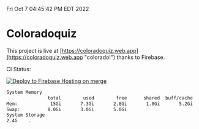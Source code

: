 Fri Oct  7 04:45:42 PM EDT 2022

# Coloradoquiz


This project is live at [https://coloradoquiz.web.app](https://coloradoquiz.web.app "colorado!") thanks to Firebase.

CI Status: 

[![Deploy to Firebase Hosting on merge](https://github.com/teamkushal/coloradoquiz/actions/workflows/firebase-hosting-merge.yml/badge.svg)](https://github.com/teamkushal/coloradoquiz/actions/workflows/firebase-hosting-merge.yml)

```bash
System Memory
               total        used        free      shared  buff/cache   available
Mem:            15Gi       7.3Gi       2.8Gi       1.0Gi       5.2Gi       6.6Gi
Swap:          8.0Gi       3.0Gi       5.0Gi
System Storage
2.4G	.
```
```bash
